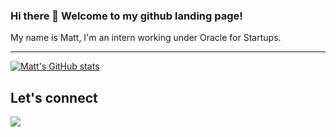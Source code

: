 ### Hi there 👋 Welcome to my github landing page!

My name is Matt, I'm an intern working under Oracle for Startups.

---

[![Matt's GitHub stats](https://github-readme-stats.vercel.app/api?username=Matt-Mcl)](https://github.com/Matt-Mcl)

<h2> Let's connect </h2>

[<img src="https://img.shields.io/badge/linkedin-%230077B5.svg?&style=for-the-badge&logo=linkedin&logoColor=white" />](https://www.linkedin.com/in/matthew-mcloughlin-1ab0921b9/)

